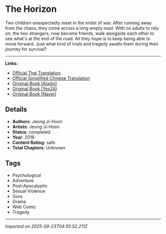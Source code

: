 # The Horizon

Two children unexpectedly meet in the midst of war. After running away from the chaos, they come across a long empty road. With no adults to rely on, the two strangers, now become friends, walk alongside each other to see what's at the end of the road. All they hope is to keep being able to move forward. Just what kind of trials and tragedy awaits them during their journey for survival?  


---

**Links:**  
- [Official Thai Translation](https://www.webtoons.com/th/drama/horizon/list?title_no=2169)  
- [Official Simplified Chinese Translation](https://www.kuaikanmanhua.com/web/topic/1853/)
- [Original Book (Aladin)](https://www.aladin.co.kr/shop/wproduct.aspx?ItemId=97911543)  
- [Original Book (Yes24)](http://www.yes24.com/Product/Goods/33667823)  
- [Original Book (Naver)](https://series.naver.com/comic/detail.nhn?productNo=4458915)

## Details
- **Authors**: Jeong Ji-Hoon
- **Artists**: Jeong Ji-Hoon
- **Status**: completed
- **Year**: 2016
- **Content Rating**: safe
- **Total Chapters**: Unknown

## Tags
- Psychological
- Adventure
- Post-Apocalyptic
- Sexual Violence
- Gore
- Drama
- Web Comic
- Tragedy

---
*Imported on 2025-09-23T04:55:52.211Z*
